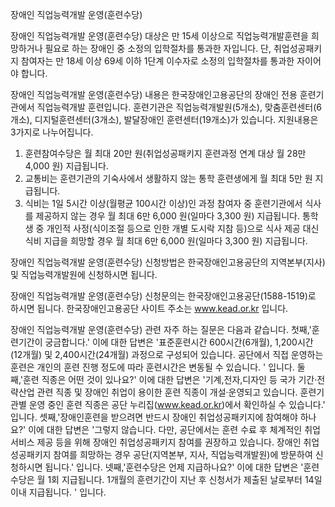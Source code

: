 장애인 직업능력개발 운영(훈련수당)

장애인 직업능력개발 운영(훈련수당) 대상은 만 15세 이상으로 직업능력개발훈련을 희망하거나 필요로 하는 장애인 중 소정의 입학절차를 통과한 자입니다. 단, 취업성공패키지 참여자는 만 18세 이상 69세 이하 1단계 이수자로 소정의 입학절차를 통과한 자이어야 합니다.

장애인 직업능력개발 운영(훈련수당) 내용은 한국장애인고용공단의 장애인 전용 훈련기관에서 직업능력개발 훈련입니다.
훈련기관은 직업능력개발원(5개소), 맞춤훈련센터(6개소), 디지털훈련센터(3개소), 발달장애인 훈련센터(19개소)가 있습니다.
지원내용은 3가지로 나누어집니다.
1. 훈련참여수당은 월 최대 20만 원(취업성공패키지 훈련과정 연계 대상 월 28만 4,000 원) 지급됩니다.
2. 교통비는 훈련기관의 기숙사에서 생활하지 않는 통학 훈련생에게 월 최대 5만 원 지급됩니다.
3. 식비는 1일 5시간 이상(월평균 100시간 이상)인 과정 참여자 중 훈련기관에서 식사를 제공하지 않는 경우 월 최대 6만 6,000 원(일마다 3,300 원) 지급됩니다. 통학생 중 개인적 사정(식이조절 등으로 인한 개별 도시락 지참 등)으로 식사 제공 대신 식비 지급을 희망할 경우 월 최대 6만 6,000 원(일마다 3,300 원) 지급됩니다.

장애인 직업능력개발 운영(훈련수당) 신청방법은 한국장애인고용공단의 지역본부(지사) 및 직업능력개발원에 신청하시면 됩니다.

장애인 직업능력개발 운영(훈련수당) 신청문의는 한국장애인고용공단(1588-1519)로 하시면 됩니다.
한국장애인고용공단 사이트 주소는 www.kead.or.kr 입니다.

장애인 직업능력개발 운영(훈련수당) 관련 자주 하는 질문은 다음과 같습니다.
첫째,'훈련기간이 궁금합니다.' 이에 대한 답변은 '표준훈련시간 600시간(6개월), 1,200시간(12개월) 및 2,400시간(24개월) 과정으로 구성되어 있습니다. 공단에서 직접 운영하는 훈련은 개인의 훈련 진행 정도에 따라 훈련시간은 변동될 수 있습니다.
' 입니다.
둘째,'훈련 직종은 어떤 것이 있나요?' 이에 대한 답변은 '기계,전자,디자인 등 국가 기간·전략산업 관련 직종 및 장애인 취업이 용이한 훈련 직종이 개설·운영되고 있습니다. 훈련기관별 운영 중인 훈련 직종은 공단 누리집(www.kead.or.kr)에서 확인하실 수 있습니다.' 입니다.
셋째,'장애인훈련을 받으려면 반드시 장애인 취업성공패키지에 참여해야 하나요?' 이에 대한 답변은 '그렇지 않습니다. 다만, 공단에서는 훈련 수료 후 체계적인 취업서비스 제공 등을 위해 장애인 취업성공패키지 참여를 권장하고 있습니다. 장애인 취업성공패키지 참여를 희망하는 경우 공단(지역본부, 지사, 직업능력개발원)에 방문하여 신청하시면 됩니다.' 입니다.
넷째,'훈련수당은 언제 지급하나요?' 이에 대한 답변은 '훈련수당은 월 1회 지급됩니다. 1개월의 훈련기간이 지난 후 신청서가 제출된 날로부터 14일 이내 지급됩니다.
' 입니다.